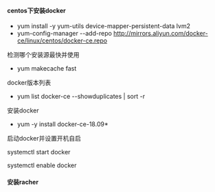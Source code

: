 #### centos下安装docker

- yum install -y yum-utils device-mapper-persistent-data lvm2
- yum-config-manager --add-repo http://mirrors.aliyun.com/docker-ce/linux/centos/docker-ce.repo

检测哪个安装源最快并使用

- yum makecache fast

docker版本列表

- yum list docker-ce --showduplicates | sort -r

安装docker

- yum -y install docker-ce-18.09*

启动docker并设置开机自启

systemctl start docker

systemctl enable docker

#### 安装racher

